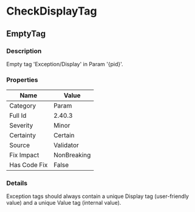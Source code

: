 ﻿---  
uid: Validator_2_40_3  
---

# CheckDisplayTag

## EmptyTag

### Description

Empty tag 'Exception\/Display' in Param '{pid}'.

### Properties

| Name         | Value       |
| ------------ | ----------- |
| Category     | Param       |
| Full Id      | 2.40.3      |
| Severity     | Minor       |
| Certainty    | Certain     |
| Source       | Validator   |
| Fix Impact   | NonBreaking |
| Has Code Fix | False       |

### Details

Exception tags should always contain a unique Display tag (user\-friendly value) and a unique Value tag (internal value).
